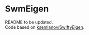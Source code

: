 # SwmEigen

README to be updated.  
Code based on [ksemianov/SwiftyEigen](https://github.com/ksemianov/SwiftyEigen). 
